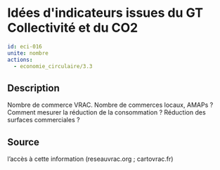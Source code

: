 # Idées d'indicateurs issues du GT Collectivité et du CO2
```yaml
id: eci-016
unite: nombre
actions:
  - economie_circulaire/3.3
```
## Description
Nombre de commerce VRAC.
Nombre de commerces locaux, AMAPs ?
Comment mesurer la réduction de la consommation ?
Réduction des surfaces commerciales ?

## Source
l’accès à cette information (reseauvrac.org ; cartovrac.fr)

